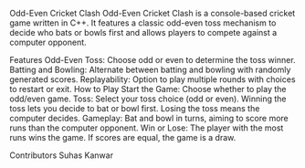 Odd-Even Cricket Clash
Odd-Even Cricket Clash is a console-based cricket game written in C++. It features a classic odd-even toss mechanism to decide who bats or bowls first and allows players to compete against a computer opponent.

Features
Odd-Even Toss: Choose odd or even to determine the toss winner.
Batting and Bowling: Alternate between batting and bowling with randomly generated scores.
Replayability: Option to play multiple rounds with choices to restart or exit.
How to Play
Start the Game: Choose whether to play the odd/even game.
Toss: Select your toss choice (odd or even). Winning the toss lets you decide to bat or bowl first. Losing the toss means the computer decides.
Gameplay: Bat and bowl in turns, aiming to score more runs than the computer opponent.
Win or Lose: The player with the most runs wins the game. If scores are equal, the game is a draw.

Contributors
Suhas Kanwar
